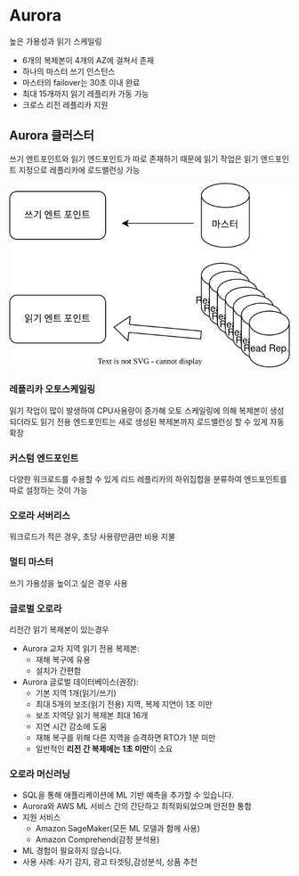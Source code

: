 # Aurora

높은 가용성과 읽기 스케일링

- 6개의 복제본이 4개의 AZ에 걸쳐서 존재
- 하나의 마스터 쓰기 인스턴스
- 마스터의 failover는 30초 이내 완료
- 최대 15개까지 읽기 레플리카 가동 가능
- 크로스 리전 레플리카 지원

## Aurora 클러스터

쓰기 엔트포인트와 읽기 엔드포인트가 따로 존재하기 때문에 읽기 작업은 읽기 엔드포인트 지정으로 레플리카에 로드밸런싱 가능

![오로라 클러스터](../images/AWS/AWS_Aurora.drawio.svg)

### 레플리카 오토스케일링
읽기 작업이 많이 발생하여 CPU사용량이 증가해 오토 스케일링에 의해 복제본이 생성되더라도 읽기 전용 엔드포인트는 새로 생성된 복제본까지 로드밸런싱 할 수 있게 자동 확장  

### 커스텀 엔드포인트
다양한 워크로드를 수용할 수 있게 리드 레플리카의 하위집합을 분류하여 엔드포인트를 따로 설정하는 것이 가능

### 오로라 서버리스
워크로드가 적은 경우, 초당 사용량만큼만 비용 지불

### 멀티 마스터
쓰기 가용성을 높이고 싶은 경우 사용

### 글로벌 오로라
리전간 읽기 복제본이 있는경우

- Aurora 교차 지역 읽기 전용 복제본: 
    - 재해 복구에 유용
    - 설치가 간편함
- Aurora 글로벌 데이터베이스(권장):
    - 기본 지역 1개(읽기/쓰기)
    - 최대 5개의 보조(읽기 전용) 지역, 복제 지연이 1초 미만
    - 보조 지역당 읽기 복제본 최대 16개
    - 지연 시간 감소에 도움
    - 재해 복구를 위해 다른 지역을 승격하면 RTO가 1분 미만
    - 일반적인 **리전 간 복제에는 1초 미만**이 소요

### 오로라 머신러닝
- SQL을 통해 애플리케이션에 ML 기반 예측을 추가할 수 있습니다.
- Aurora와 AWS ML 서비스 간의 간단하고 최적화되었으며 안전한 통합
- 지원 서비스
    - Amazon SageMaker(모든 ML 모델과 함께 사용) 
    - Amazon Comprehend(감정 분석용)
- ML 경험이 필요하지 않습니다.
- 사용 사례: 사기 감지, 광고 타겟팅,감성분석, 상품 추천